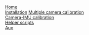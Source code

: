 [Home](home)<br>
[Installation](installation)
[Multiple camera calibration](multiple-camera-calibration)<br>
[Camera-IMU calibration](camera-imu-calibration)<br>
[Helper scripts](helper-scripts)<br>
[Aux](aux)
